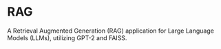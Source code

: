 # RAG
A Retrieval Augmented Generation (RAG) application for Large Language Models (LLMs), utilizing GPT-2 and FAISS.

